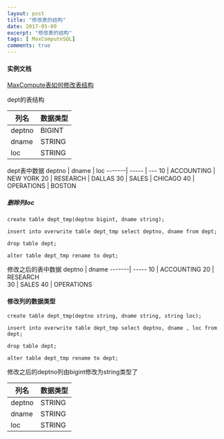 ```yaml
---
layout: post
title: "修改表的结构"
date: 2017-05-09
excerpt: "修改表的结构"
tags: [ MaxComputeSQL]
comments: true
---
```


#### 实例文档
[MaxCompute表如何修改表结构](https://help.aliyun.com/knowledge_detail/43131.html?spm=5176.7840267.2.16.D8kNCS)  


dept的表结构

列名 | 数据类型
-----| ------
deptno	| BIGINT	
dname	| STRING	
loc	| STRING	

dept表中数据
deptno | dname | loc
-------| ----- | ---
10	| ACCOUNTING	| NEW YORK
20	| RESEARCH	| DALLAS
30	| SALES	| CHICAGO
40	| OPERATIONS	| BOSTON

##### 删除列loc

```
create table dept_tmp(deptno bigint, dname string);

insert into overwrite table dept_tmp select deptno, dname from dept;

drop table dept;

alter table dept_tmp rename to dept;
```

修改之后的表中数据
deptno | dname 
-------| ----- 
10	| ACCOUNTING
20	| RESEARCH	
30	| SALES	
40	| OPERATIONS


#### 修改列的数据类型

```
create table dept_tmp(deptno string, dname string, string loc);

insert into overwrite table dept_tmp select deptno, dname , loc from dept;

drop table dept;

alter table dept_tmp rename to dept;
```
修改之后的deptno列由bigint修改为string类型了

列名 | 数据类型
-----| ------
deptno	| STRING	
dname	| STRING	
loc	| STRING